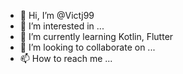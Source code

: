 - 👋 Hi, I’m @Victj99
- 👀 I’m interested in ...
- 🌱 I’m currently learning Kotlin, Flutter
- 💞️ I’m looking to collaborate on ...
- 📫 How to reach me ...

<!---
Victj99/Victj99 is a ✨ special ✨ repository because its `README.md` (this file) appears on your GitHub profile.
You can click the Preview link to take a look at your changes.
--->

